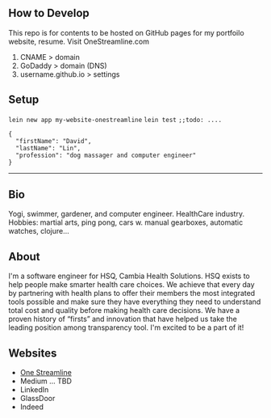 ## How to Develop
This repo is for contents to be hosted on GitHub pages for my portfoilo website, resume. 
Visit OneStreamline.com

1. CNAME > domain
2. GoDaddy > domain (DNS) 
3. username.github.io > settings 

## Setup 
`lein new app my-website-onestreamline`
`lein test`
`;;todo: ....`

```
{
  "firstName": "David",
  "lastName": "Lin",
  "profession": "dog massager and computer engineer"
}
```
---

## Bio
Yogi, swimmer, gardener, and computer engineer. HealthCare industry. Hobbies: martial arts, ping pong, cars w. manual gearboxes, automatic watches, clojure...

## About
I'm a software engineer for HSQ, Cambia Health Solutions. HSQ exists to help people make smarter health care choices. We achieve that every day by partnering with health plans to offer their members the most integrated tools possible and make sure they have everything they need to understand total cost and quality before making health care decisions. We have a proven history of “firsts” and innovation that have helped us take the leading position among transparency tool. I'm excited to be a part of it! 

## Websites
- [One Streamline](http://www.OneStreamline.com) <br/>
- Medium ... TBD 
- LinkedIn
- GlassDoor
- Indeed 

